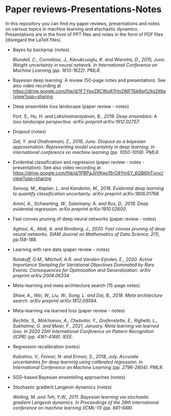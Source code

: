 # Paper reviews-Presentations-Notes

In this repository you can find my paper reviews, presentations and notes on various topics in machine learning and stochastic dynamics.
Presentations are in the form of PPT files and notes in the form of PDF files (disregard the LaTeX files).

* Bayes by backprop (notes)

  *Blundell, C., Cornebise, J., Kavukcuoglu, K. and Wierstra, D., 2015, June. Weight uncertainty in neural network. In International Conference on Machine Learning (pp. 1613-1622). PMLR.*
  
* Bayesian deep learning: A review (50-page notes and presentation). See also video recording at https://drive.google.com/file/d/1FTYpxZ8CWuR7Hn2WF1Sjk6pfUXq2jt6a/view?usp=sharing
  
* Deep ensembles loss landscape (paper review - notes)

  *Fort, S., Hu, H. and Lakshminarayanan, B., 2019. Deep ensembles: A loss landscape perspective. arXiv preprint arXiv:1912.02757.*

* Dropout (notes)

  *Gal, Y. and Ghahramani, Z., 2016, June. Dropout as a bayesian approximation: Representing model uncertainty in deep learning. In international conference on machine learning (pp. 1050-1059). PMLR.*

* Evidential classification and regression (paper review - notes - presentation). See also video recording at https://drive.google.com/file/d/1PBPaJliVKws15rO8YmSY_6QB6IhTixnc/view?usp=sharing

  *Sensoy, M., Kaplan, L. and Kandemir, M., 2018. Evidential deep learning to quantify classification uncertainty. arXiv preprint arXiv:1806.01768.*

  *Amini, A., Schwarting, W., Soleimany, A. and Rus, D., 2019. Deep evidential regression. arXiv preprint arXiv:1910.02600.*

* Fast convex pruning of deep neural networks (paper review - notes)

  *Aghasi, A., Abdi, A. and Romberg, J., 2020. Fast convex pruning of deep neural networks. SIAM Journal on Mathematics of Data Science, 2(1), pp.158-188.*
  
* Learning with rare data (paper review - notes)

  *Rotskoff, G.M., Mitchell, A.R. and Vanden-Eijnden, E., 2020. Active Importance Sampling for Variational Objectives Dominated by Rare Events: Consequences for Optimization and Generalization. arXiv preprint arXiv:2008.06334.*
  
* Meta-learning and meta architecture search (15-page notes)

  *Shaw, A., Wei, W., Liu, W., Song, L. and Dai, B., 2018. Meta architecture search. arXiv preprint arXiv:1812.09584.*
  
* Meta-learning via learned loss (paper review - notes)

  *Bechtle, S., Molchanov, A., Chebotar, Y., Grefenstette, E., Righetti, L., Sukhatme, G. and Meier, F., 2021, January. Meta learning via learned loss. In 2020 25th International Conference on Pattern Recognition (ICPR) (pp. 4161-4168). IEEE.*
  
* Regression recalibration (notes)

  *Kuleshov, V., Fenner, N. and Ermon, S., 2018, July. Accurate uncertainties for deep learning using calibrated regression. In International Conference on Machine Learning (pp. 2796-2804). PMLR.*
  
* SGD-based Bayesian ensembling approaches (notes)

* Stochastic gradient Langevin dynamics (notes)

  *Welling, M. and Teh, Y.W., 2011. Bayesian learning via stochastic gradient Langevin dynamics. In Proceedings of the 28th international conference on machine learning (ICML-11) (pp. 681-688).*

 
